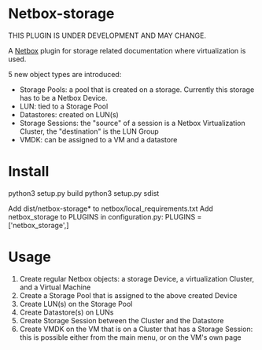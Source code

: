 # Netbox-storage

THIS PLUGIN IS UNDER DEVELOPMENT AND MAY CHANGE.

A [Netbox](https://github.com/netbox-community/netbox) plugin for storage related documentation where virtualization is used. 

5 new object types are introduced: 
  - Storage Pools: a pool that is created on a storage. Currently this storage has to be a Netbox Device.
  - LUN: tied to a Storage Pool
  - Datastores: created on LUN(s)
  - Storage Sessions: the "source" of a session is a Netbox Virtualization Cluster, the "destination" is the LUN Group
  - VMDK: can be assigned to a VM and a datastore

# Install
python3 setup.py build
python3 setup.py sdist

Add dist/netbox-storage* to netbox/local_requirements.txt
Add netbox_storage to PLUGINS in configuration.py:
PLUGINS = ['netbox_storage',]

# Usage

1. Create regular Netbox objects: a storage Device, a virtualization Cluster, and a Virtual Machine
2. Create a Storage Pool that is assigned to the above created Device
3. Create LUN(s) on the Storage Pool
4. Create Datastore(s) on LUNs
5. Create Storage Session between the Cluster and the Datastore
6. Create VMDK on the VM that is on a Cluster that has a Storage Session: this is possible either from the main menu, or on the VM's own page
